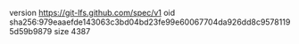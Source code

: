 version https://git-lfs.github.com/spec/v1
oid sha256:979eaaefde143063c3bd04bd23fe99e60067704da926dd8c95781195d59b9879
size 4387
